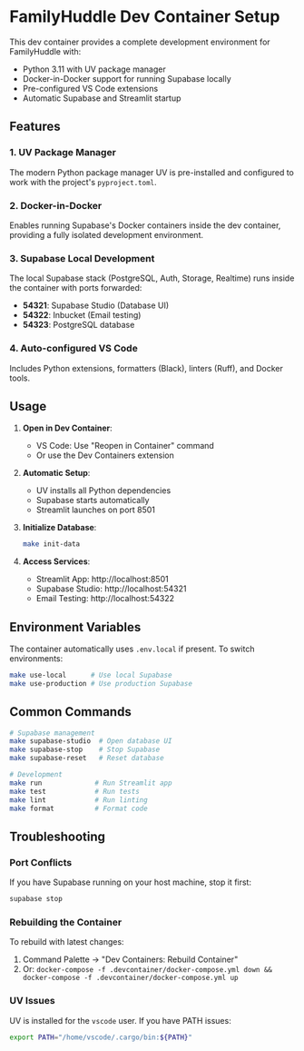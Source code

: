 # FamilyHuddle Dev Container Setup

This dev container provides a complete development environment for FamilyHuddle with:
- Python 3.11 with UV package manager
- Docker-in-Docker support for running Supabase locally
- Pre-configured VS Code extensions
- Automatic Supabase and Streamlit startup

## Features

### 1. UV Package Manager
The modern Python package manager UV is pre-installed and configured to work with the project's `pyproject.toml`.

### 2. Docker-in-Docker
Enables running Supabase's Docker containers inside the dev container, providing a fully isolated development environment.

### 3. Supabase Local Development
The local Supabase stack (PostgreSQL, Auth, Storage, Realtime) runs inside the container with ports forwarded:
- **54321**: Supabase Studio (Database UI)
- **54322**: Inbucket (Email testing)
- **54323**: PostgreSQL database

### 4. Auto-configured VS Code
Includes Python extensions, formatters (Black), linters (Ruff), and Docker tools.

## Usage

1. **Open in Dev Container**: 
   - VS Code: Use "Reopen in Container" command
   - Or use the Dev Containers extension

2. **Automatic Setup**:
   - UV installs all Python dependencies
   - Supabase starts automatically
   - Streamlit launches on port 8501

3. **Initialize Database**:
   ```bash
   make init-data
   ```

4. **Access Services**:
   - Streamlit App: http://localhost:8501
   - Supabase Studio: http://localhost:54321
   - Email Testing: http://localhost:54322

## Environment Variables

The container automatically uses `.env.local` if present. To switch environments:
```bash
make use-local      # Use local Supabase
make use-production # Use production Supabase
```

## Common Commands

```bash
# Supabase management
make supabase-studio  # Open database UI
make supabase-stop    # Stop Supabase
make supabase-reset   # Reset database

# Development
make run             # Run Streamlit app
make test            # Run tests
make lint            # Run linting
make format          # Format code
```

## Troubleshooting

### Port Conflicts
If you have Supabase running on your host machine, stop it first:
```bash
supabase stop
```

### Rebuilding the Container
To rebuild with latest changes:
1. Command Palette → "Dev Containers: Rebuild Container"
2. Or: `docker-compose -f .devcontainer/docker-compose.yml down && docker-compose -f .devcontainer/docker-compose.yml up`

### UV Issues
UV is installed for the `vscode` user. If you have PATH issues:
```bash
export PATH="/home/vscode/.cargo/bin:${PATH}"
```